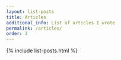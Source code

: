 ```yaml
---
layout: list-posts
title: Articles
additional_info: List of articles I wrote
permalink: /articles/
order: 3
---
```

{% include list-posts.html %}
